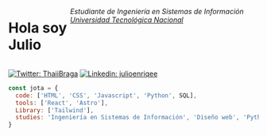 <div style="display: flex; justify-content: space-between;">
  <h1>Hola soy Julio</h1> 
  <p><em>Estudiante de Ingeniería en Sistemas de Información <a href="https://www.utn.edu.ar/es/">Universidad Tecnológica Nacional</a></em></p>
  
</div>

[![Twitter: ThaiiBraga](https://img.shields.io/twitter/follow/julio?style=social)](https://twitter.com/enriqee_13)
[![Linkedin: julioenriqee](https://img.shields.io/badge/-julioenrique-blue?style=flat-square&logo=Linkedin&logoColor=white&link=https://www.linkedin.com/in/julio-enriqee/)](https://www.linkedin.com/in/julio-enriqee/)


``` Javascript
const jota = {
  code: ['HTML', 'CSS', 'Javascript', 'Python', SQL],
  tools: ['React', 'Astro'],
  Library: ['Tailwind'],
  studies: 'Ingeniería en Sistemas de Información', 'Diseño web', 'Python Developer'
}
```

